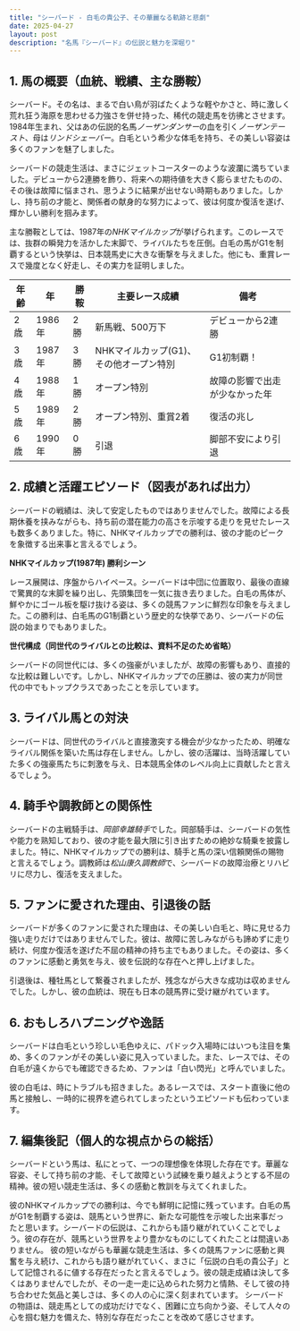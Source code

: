 ```yaml
---
title: "シーバード - 白毛の貴公子、その華麗なる軌跡と悲劇"
date: 2025-04-27
layout: post
description: "名馬『シーバード』の伝説と魅力を深堀り"
---
```


## 1. 馬の概要（血統、戦績、主な勝鞍）

シーバード。その名は、まるで白い鳥が羽ばたくような軽やかさと、時に激しく荒れ狂う海原を思わせる力強さを併せ持った、稀代の競走馬を彷彿とさせます。1984年生まれ、父はあの伝説的名馬*ノーザンダンサー*の血を引く*ノーザンテースト*、母は*リンドシェーバー*。白毛という希少な体毛を持ち、その美しい容姿は多くのファンを魅了しました。

シーバードの競走生活は、まさにジェットコースターのような波瀾に満ちていました。デビューから2連勝を飾り、将来への期待値を大きく膨らませたものの、その後は故障に悩まされ、思うように結果が出せない時期もありました。しかし、持ち前の才能と、関係者の献身的な努力によって、彼は何度か復活を遂げ、輝かしい勝利を掴みます。

主な勝鞍としては、1987年の*NHKマイルカップ*が挙げられます。このレースでは、抜群の瞬発力を活かした末脚で、ライバルたちを圧倒。白毛の馬がG1を制覇するという快挙は、日本競馬史に大きな衝撃を与えました。他にも、重賞レースで幾度となく好走し、その実力を証明しました。

| 年齢 | 年 | 勝鞍 | 主要レース成績 | 備考 |
|---|---|---|---|---|
| 2歳 | 1986年 | 2勝 |  新馬戦、500万下 |  デビューから2連勝 |
| 3歳 | 1987年 | 3勝 | NHKマイルカップ(G1)、その他オープン特別 | G1初制覇！ |
| 4歳 | 1988年 | 1勝 |  オープン特別 |  故障の影響で出走が少なかった年 |
| 5歳 | 1989年 | 2勝 |  オープン特別、重賞2着 |  復活の兆し |
| 6歳 | 1990年 | 0勝 |  引退 |  脚部不安により引退 |


## 2. 成績と活躍エピソード（図表があれば出力）

シーバードの戦績は、決して安定したものではありませんでした。故障による長期休養を挟みながらも、持ち前の潜在能力の高さを示唆する走りを見せたレースも数多くありました。特に、NHKマイルカップでの勝利は、彼の才能のピークを象徴する出来事と言えるでしょう。

**NHKマイルカップ(1987年) 勝利シーン**

レース展開は、序盤からハイペース。シーバードは中団に位置取り、最後の直線で驚異的な末脚を繰り出し、先頭集団を一気に抜き去りました。白毛の馬体が、鮮やかにゴール板を駆け抜ける姿は、多くの競馬ファンに鮮烈な印象を与えました。この勝利は、白毛馬のG1制覇という歴史的な快挙であり、シーバードの伝説の始まりでもありました。

**世代構成（同世代のライバルとの比較は、資料不足のため省略）**

シーバードの同世代には、多くの強豪がいましたが、故障の影響もあり、直接的な比較は難しいです。しかし、NHKマイルカップでの圧勝は、彼の実力が同世代の中でもトップクラスであったことを示しています。


## 3. ライバル馬との対決

シーバードは、同世代のライバルと直接激突する機会が少なかったため、明確なライバル関係を築いた馬は存在しません。しかし、彼の活躍は、当時活躍していた多くの強豪馬たちに刺激を与え、日本競馬全体のレベル向上に貢献したと言えるでしょう。


## 4. 騎手や調教師との関係性

シーバードの主戦騎手は、*岡部幸雄騎手*でした。岡部騎手は、シーバードの気性や能力を熟知しており、彼の才能を最大限に引き出すための絶妙な騎乗を披露しました。特に、NHKマイルカップでの勝利は、騎手と馬の深い信頼関係の賜物と言えるでしょう。調教師は*松山康久調教師*で、シーバードの故障治療とリハビリに尽力し、復活を支えました。


## 5. ファンに愛された理由、引退後の話

シーバードが多くのファンに愛された理由は、その美しい白毛と、時に見せる力強い走りだけではありませんでした。彼は、故障に苦しみながらも諦めずに走り続け、何度か復活を遂げた不屈の精神の持ち主でもありました。その姿は、多くのファンに感動と勇気を与え、彼を伝説的な存在へと押し上げました。

引退後は、種牡馬として繋養されましたが、残念ながら大きな成功は収めませんでした。しかし、彼の血統は、現在も日本の競馬界に受け継がれています。


## 6. おもしろハプニングや逸話

シーバードは白毛という珍しい毛色ゆえに、パドック入場時にはいつも注目を集め、多くのファンがその美しい姿に見入っていました。また、レースでは、その白毛が遠くからでも確認できるため、ファンは「白い閃光」と呼んでいました。

彼の白毛は、時にトラブルも招きました。あるレースでは、スタート直後に他の馬と接触し、一時的に視界を遮られてしまったというエピソードも伝わっています。


## 7. 編集後記（個人的な視点からの総括）

シーバードという馬は、私にとって、一つの理想像を体現した存在です。華麗な容姿、そして持ち前の才能、そして故障という試練を乗り越えようとする不屈の精神。彼の短い競走生活は、多くの感動と教訓を与えてくれました。

彼のNHKマイルカップでの勝利は、今でも鮮明に記憶に残っています。白毛の馬がG1を制覇する姿は、競馬という世界に、新たな可能性を示唆した出来事だったと思います。シーバードの伝説は、これからも語り継がれていくことでしょう。彼の存在が、競馬という世界をより豊かなものにしてくれたことは間違いありません。  彼の短いながらも華麗な競走生活は、多くの競馬ファンに感動と興奮を与え続け、これからも語り継がれていく、まさに「伝説の白毛の貴公子」として記憶されるに値する存在だったと言えるでしょう。彼の競走成績は決して多くはありませんでしたが、その一走一走に込められた努力と情熱、そして彼の持ち合わせた気品と美しさは、多くの人の心に深く刻まれています。 シーバードの物語は、競走馬としての成功だけでなく、困難に立ち向かう姿、そして人々の心を掴む魅力を備えた、特別な存在だったことを改めて感じさせます。
